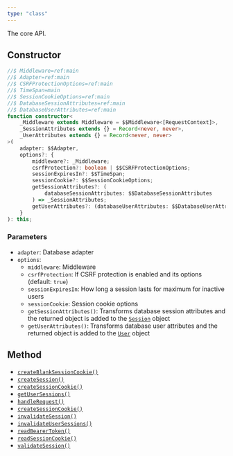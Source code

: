 ```yaml
---
type: "class"
---
```


The core API.

## Constructor

```ts
//$ Middleware=ref:main
//$ Adapter=ref:main
//$ CSRFProtectionOptions=ref:main
//$ TimeSpan=main
//$ SessionCookieOptions=ref:main
//$ DatabaseSessionAttributes=ref:main
//$ DatabaseUserAttributes=ref:main
function constructor<
	_Middleware extends Middleware = $$Middleware<[RequestContext]>,
	_SessionAttributes extends {} = Record<never, never>,
	_UserAttributes extends {} = Record<never, never>
>(
	adapter: $$Adapter,
	options?: {
		middleware?: _Middleware;
		csrfProtection?: boolean | $$CSRFProtectionOptions;
		sessionExpiresIn?: $$TimeSpan;
		sessionCookie?: $$SessionCookieOptions;
		getSessionAttributes?: (
			databaseSessionAttributes: $$DatabaseSessionAttributes
		) => _SessionAttributes;
		getUserAttributes?: (databaseUserAttributes: $$DatabaseUserAttributes) => _UserAttributes;
	}
): this;
```

### Parameters

- `adapter`: Database adapter
- `options`:
    - `middleware`: Middleware
    - `csrfProtection`: If CSRF protection is enabled and its options (default: `true`)
    - `sessionExpiresIn`: How long a session lasts for maximum for inactive users
    - `sessionCookie`: Session cookie options
    - `getSessionAttributes()`: Transforms database session attributes and the returned object is added to the [`Session`](ref:main) object
    - `getUserAttributes()`: Transforms database user attributes and the returned object is added to the [`User`](ref:main) object

## Method

- [`createBlankSessionCookie()`](ref:main/Lucia)
- [`createSession()`](ref:main/Lucia)
- [`createSessionCookie()`](ref:main/Lucia)
- [`getUserSessions()`](ref:main/Lucia)
- [`handleRequest()`](ref:main/Lucia)
- [`createSessionCookie()`](ref:main/Lucia)
- [`invalidateSession()`](ref:main/Lucia)
- [`invalidateUserSessions()`](ref:main/Lucia)
- [`readBearerToken()`](ref:main/Lucia)
- [`readSessionCookie()`](ref:main/Lucia)
- [`validateSession()`](ref:main/Lucia)
